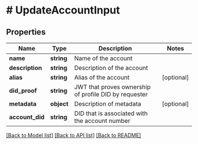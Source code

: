 # # UpdateAccountInput

## Properties

Name | Type | Description | Notes
------------ | ------------- | ------------- | -------------
**name** | **string** | Name of the account |
**description** | **string** | Description of the account |
**alias** | **string** | Alias of the account | [optional]
**did_proof** | **string** | JWT that proves ownership of profile DID by requester |
**metadata** | **object** | Description of metadata | [optional]
**account_did** | **string** | DID that is associated with the account number |

[[Back to Model list]](../../README.md#models) [[Back to API list]](../../README.md#endpoints) [[Back to README]](../../README.md)
